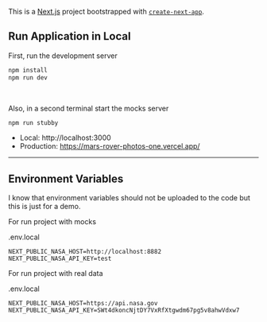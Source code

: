 This is a [Next.js](https://nextjs.org/) project bootstrapped with [`create-next-app`](https://github.com/vercel/next.js/tree/canary/packages/create-next-app).

## Run Application in Local

First, run the development server

```bash
npm install
npm run dev
```
&nbsp;

Also, in a second terminal start the mocks server
```bash
npm run stubby
```

- Local: http://localhost:3000
- Production: https://mars-rover-photos-one.vercel.app/
  &nbsp;
___
## Environment Variables

I know that environment variables should not be uploaded to the code but this is just for a demo.

For run project with mocks

.env.local
```
NEXT_PUBLIC_NASA_HOST=http://localhost:8882
NEXT_PUBLIC_NASA_API_KEY=test
```
For run project with real data

.env.local
```
NEXT_PUBLIC_NASA_HOST=https://api.nasa.gov
NEXT_PUBLIC_NASA_API_KEY=SWt4dkoncNjtDY7VxRfXtgwdm67pg5v8ahwVdxw7

```

